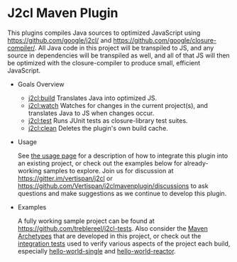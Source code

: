 # J2cl Maven Plugin

This plugins compiles Java sources to optimized JavaScript using https://github.com/google/j2cl/ and
https://github.com/google/closure-compiler/. All Java code in this project will be transpiled to JS,
and any source in dependencies will be transpiled as well, and all of that JS will then be optimized
with the closure-compiler to produce small, efficient JavaScript.

* Goals Overview

    * [j2cl:build](build-mojo.html) Translates Java into optimized JS.
    * [j2cl:watch](watch-mojo.html) Watches for changes in the current project(s), and translates Java to JS when changes occur.
    * [j2cl:test](test-mojo.html) Runs JUnit tests as closure-library test suites.
    * [j2cl:clean](clean-mojo.html) Deletes the plugin's own build cache.

* Usage

  See [the usage page](usage.html) for a description of how to integrate this plugin into an existing project, or check 
  out the examples below for already-working samples to explore. Join us for discussion at https://gitter.im/vertispan/j2cl
  or https://github.com/Vertispan/j2clmavenplugin/discussions to ask questions and make suggestions as we continue to 
  develop this plugin.

* Examples

  A fully working sample project can be found at https://github.com/treblereel/j2cl-tests. Also consider the
  [Maven Archetypes](https://github.com/Vertispan/j2clmavenplugin/tree/main/j2cl-archetypes/README.md) that are 
  developed in this project, or check out the [integration tests](https://github.com/Vertispan/j2clmavenplugin/tree/main/j2cl-maven-plugin/src/it)
  used to verify various aspects of the project each build, especially
  [hello-world-single](https://github.com/Vertispan/j2clmavenplugin/tree/main/j2cl-maven-plugin/src/it/hello-world-single) and
  [hello-world-reactor](https://github.com/Vertispan/j2clmavenplugin/tree/main/j2cl-maven-plugin/src/it/hello-world-reactor).
